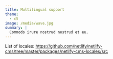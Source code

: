 ```yaml
---
title: Multilingual support
theme:
  - c5
image: /media/wave.jpg
summary: |
  Commodo irure nostrud nostrud et eu.
---
```


List of locales: https://github.com/netlify/netlify-cms/tree/master/packages/netlify-cms-locales/src
